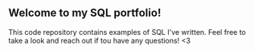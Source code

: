 ## Welcome to my SQL portfolio!
This code repository contains examples of SQL I've written. Feel free to take a look and reach out if tou have any questions! <3
